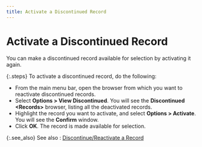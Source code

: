 ```yaml
---
title: Activate a Discontinued Record
---
```


# Activate a Discontinued Record


You can make a discontinued record available for selection by activating  it again.


{:.steps}
To activate a discontinued record, do the  following:

- From the main menu  bar, open the browser from which you want to reactivate discontinued records.
- Select **Options 
 &gt; View Discontinued**. You will see the **Discontinued 
 &lt;Records&gt;** browser, listing all the deactivated records.
- Highlight the record  you want to activate, and select **Options 
 &gt; Activate**. You will see the **Confirm**  window.
- Click **OK**.  The record is made available for selection.



{:.see_also}
See also
: [Discontinue/Reactivate  a Record]({{site.wwe_baseurl}}/everest-client/ui/browsers/options/discontinue-reactivate-a-record/browser_options_-_discontinue_reactivate_a_record.html)
